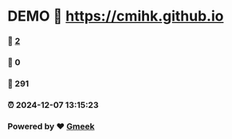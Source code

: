 # DEMO :link: https://cmihk.github.io 
### :page_facing_up: [2](https://cmihk.github.io/tag.html) 
### :speech_balloon: 0 
### :hibiscus: 291 
### :alarm_clock: 2024-12-07 13:15:23 
### Powered by :heart: [Gmeek](https://github.com/Meekdai/Gmeek)
